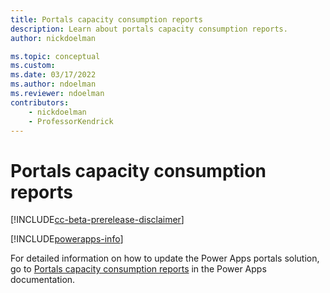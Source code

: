 ```yaml
---
title: Portals capacity consumption reports
description: Learn about portals capacity consumption reports.
author: nickdoelman

ms.topic: conceptual
ms.custom: 
ms.date: 03/17/2022
ms.author: ndoelman
ms.reviewer: ndoelman
contributors:
    - nickdoelman
    - ProfessorKendrick
---
```


# Portals capacity consumption reports

[!INCLUDE[cc-beta-prerelease-disclaimer](../includes/cc-beta-prerelease-disclaimer.md)]

[!INCLUDE[powerapps-info](../includes/cc-powerapps-info.md)]

For detailed information on how to update the Power Apps portals solution, go to [Portals capacity consumption reports](/powerapps/maker/portals/admin/portal-consumption-reports) in the Power Apps documentation.
